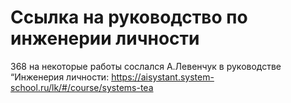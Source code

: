# Ссылка на руководство по инженерии личности

368 на некоторые работы сослался А.Левенчук в руководстве “Инженерия личности: https://aisystant.system-school.ru/lk/#/course/systems-tea
